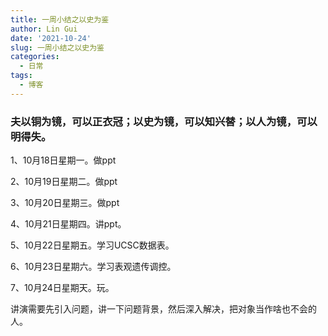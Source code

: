 ```yaml
---
title: 一周小结之以史为鉴
author: Lin Gui
date: '2021-10-24'
slug: 一周小结之以史为鉴
categories:
  - 日常
tags:
  - 博客
---
```


### 夫以铜为镜，可以正衣冠；以史为镜，可以知兴替；以人为镜，可以明得失。

1、10月18日星期一。做ppt

2、10月19日星期二。做ppt

3、10月20日星期三。做ppt

4、10月21日星期四。讲ppt。

5、10月22日星期五。学习UCSC数据表。

6、10月23日星期六。学习表观遗传调控。

7、10月24日星期天。玩。

讲演需要先引入问题，讲一下问题背景，然后深入解决，把对象当作啥也不会的人。
